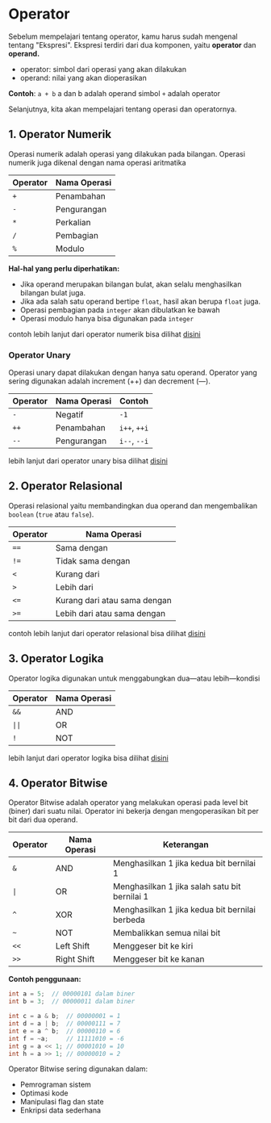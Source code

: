 # Operator

Sebelum mempelajari tentang operator, kamu harus sudah mengenal tentang "Ekspresi". Ekspresi terdiri dari dua komponen, yaitu **operator** dan **operand.**

- operator: simbol dari operasi yang akan dilakukan
- operand: nilai yang akan dioperasikan

**Contoh**: `a + b`
a dan b adalah operand
simbol `+` adalah operator


Selanjutnya, kita akan mempelajari tentang operasi dan operatornya.

## 1. Operator Numerik

Operasi numerik adalah operasi yang dilakukan pada bilangan. Operasi numerik juga dikenal dengan nama operasi aritmatika

| Operator | Nama Operasi |
| - | - |
| `+` | Penambahan |
| `-` | Pengurangan |
| `*` | Perkalian |
| `/` | Pembagian |
| `%` | Modulo |

**Hal-hal yang perlu diperhatikan:**

- Jika operand merupakan bilangan bulat, akan selalu menghasilkan bilangan bulat juga.
- Jika ada salah satu operand bertipe `float`, hasil akan berupa `float` juga.
- Operasi pembagian pada `integer` akan dibulatkan ke bawah
- Operasi modulo hanya bisa digunakan pada `integer`

contoh lebih lanjut dari operator numerik bisa dilihat [disini](https://www.youtube.com/watch?v=bxNqTu4N-Is&list=PLZS-MHyEIRo4Ze0bbGB1WKBSNMPzi-eWI&index=15)

### Operator Unary

Operasi unary dapat dilakukan dengan hanya satu operand. Operator yang sering digunakan adalah increment (++) dan decrement (—).

| Operator | Nama Operasi | Contoh |
| - | - | - |
| `-` | Negatif | `-1` |
| `++` | Penambahan | `i++`, `++i` |
| `--` | Pengurangan | `i--`, `--i` |

lebih lanjut dari operator unary bisa dilihat [disini](https://www.youtube.com/watch?v=cmKs-eEsHfY&list=PLZS-MHyEIRo4Ze0bbGB1WKBSNMPzi-eWI&index=23)

## 2. Operator Relasional

Operasi relasional yaitu membandingkan dua operand dan mengembalikan `boolean` (`true` atau `false`).

| Operator | Nama Operasi |
| - | - |
| `==` | Sama dengan |
| `!=`| Tidak sama dengan |
| `<` | Kurang dari |
| `>` | Lebih dari |
| `<=`| Kurang dari atau sama dengan |
| `>=` | Lebih dari atau sama dengan |

contoh lebih lanjut dari operator relasional bisa dilihat [disini](https://www.youtube.com/watch?v=rgdgn4yFg18&list=PLZS-MHyEIRo4Ze0bbGB1WKBSNMPzi-eWI&index=16)

## 3. Operator Logika

Operator logika digunakan untuk menggabungkan dua—atau lebih—kondisi

| Operator | Nama Operasi |
| - | - |
| `&&` | AND |
| `\|\|` | OR |
| `!` | NOT |

lebih lanjut dari operator logika bisa dilihat [disini](https://www.youtube.com/watch?v=k9nBTzvba34&list=PLZS-MHyEIRo4Ze0bbGB1WKBSNMPzi-eWI&index=17)

## 4. Operator Bitwise

Operator Bitwise adalah operator yang melakukan operasi pada level bit (biner) dari suatu nilai.
Operator ini bekerja dengan mengoperasikan bit per bit dari dua operand.

| Operator | Nama Operasi | Keterangan |
| - | - | - |
| `&` | AND | Menghasilkan 1 jika kedua bit bernilai 1 |
| `\|` | OR | Menghasilkan 1 jika salah satu bit bernilai 1 |
| `^` | XOR | Menghasilkan 1 jika kedua bit bernilai berbeda |
| `~` | NOT | Membalikkan semua nilai bit |
| `<<` | Left Shift | Menggeser bit ke kiri |
| `>>` | Right Shift | Menggeser bit ke kanan |

**Contoh penggunaan:**
```cpp
int a = 5;  // 00000101 dalam biner
int b = 3;  // 00000011 dalam biner

int c = a & b;  // 00000001 = 1
int d = a | b;  // 00000111 = 7
int e = a ^ b;  // 00000110 = 6
int f = ~a;     // 11111010 = -6
int g = a << 1; // 00001010 = 10
int h = a >> 1; // 00000010 = 2
```

Operator Bitwise sering digunakan dalam:
- Pemrograman sistem
- Optimasi kode
- Manipulasi flag dan state
- Enkripsi data sederhana
